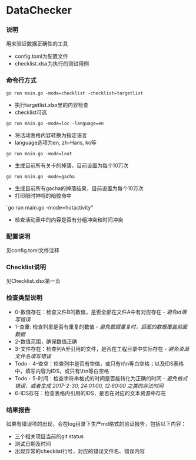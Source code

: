 # DataChecker

### 说明
用来验证数据正确性的工具

* config.toml为配置文件
* checklist.xlsx为执行的测试用例

### 命令行方式

`go run main.go -mode=checklist -checklist=targetlist`
- 执行targetlist.xlsx里的内容检查
- checklist可选

`go run main.go -mode=loc -language=en`
- 将活动表格内容转换为指定语言
- language选项为en, zh-Hans, ko等

`go run main.go -mode=loot`
- 生成目前所有关卡的掉落，目前设置为每个10万次

`go run main.go -mode=gacha`
- 生成目前所有gacha的掉落结果，目前设置为每个10万次
- 打印限时神将的暗控命中

`go run main.go -mode=hotactivity"
- 检查活动表中的内容是否有分组冲突和时间冲突


### 配置说明
见config.toml文件注释

### Checklist说明
见Checklist.xlsx第一页

### 检查类型说明

* 0-数值存在：检查文件B的数值，是否全部在文件A中有对应存在 - _避免id填写错误_
* 1-查重: 检查列里是否有重复的数值 - _避免数据重复时，后面的数据覆盖前面数据_
* 2-数值范围，确保数值正确
* 3-文件存在：检查列A里引用的文件，是否在工程目录中实际存在 - _避免资源文件名填写错误_
* Todo - 4-查空：检查列中是否有空值，或只有\t\n等白空格；以及IDS表格中，填写内容为IDS，或只有\t\n等白空格
* Todo - 5-时间：检查字符串格式的时间是否能转化为正确的时间 - _避免格式错误，或者生成 2017-2-30, 24:01:00, 12:60:00 之类的非法时间_
* 6-IDS存在：检查表格内引用的IDS，是否在对应的文本资源中存在

### 结果报告
如果有错误项的出现，会在log目录下生产md格式的验证报告，包括以下内容：
* 三个相关项目当前的git status
* 测试日期及时间
* 出现异常的checklist行号，对应的错误文件名、错误内容



